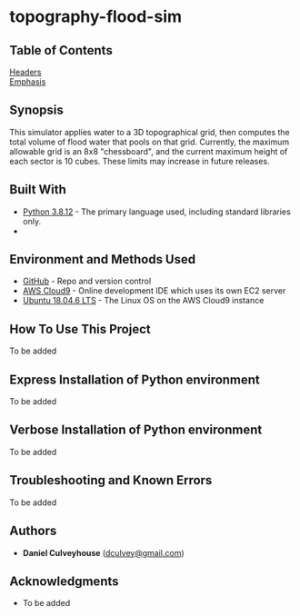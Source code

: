 # topography-flood-sim

## Table of Contents
[Headers](#headers)  
[Emphasis](#emphasis)  

## Synopsis

This simulator applies water to a 3D topographical grid, then computes the total volume of flood water that pools on that grid. Currently, the maximum allowable grid is an 8x8 "chessboard", and the current maximum height of each sector is 10 cubes. These limits may increase in future releases.  

## Built With

* [Python 3.8.12](https://www.python.org/downloads/release/python-3812/) - The primary language used, including standard libraries only.
* 

## Environment and Methods Used
* [GitHub](https://github.com/) - Repo and version control
* [AWS Cloud9](https://aws.amazon.com/cloud9/) - Online development IDE which uses its own EC2 server 
* [Ubuntu 18.04.6 LTS](https://releases.ubuntu.com/18.04/) - The Linux OS on the AWS Cloud9 instance

## How To Use This Project

To be added 

## Express Installation of Python environment

To be added 

## Verbose Installation of Python environment

To be added

## Troubleshooting and Known Errors 

To be added

## Authors

* **Daniel Culveyhouse** (dculvey@gmail.com)

## Acknowledgments

* To be added 

